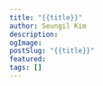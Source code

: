 ```yaml
---
title: "{{title}}"
author: Seungil Kim
description: 
ogImage: 
postSlug: "{{title}}"
featured: 
tags: []
---
```

